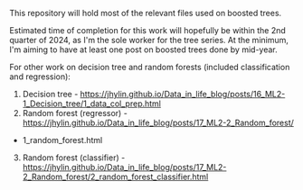 This repository will hold most of the relevant files used on boosted trees.

Estimated time of completion for this work will hopefully be within the 2nd quarter of 2024, as I'm the sole worker for the tree series. At the minimum, I'm aiming to have at least one post on boosted trees done by mid-year.

For other work on decision tree and random forests (included classification and regression):
1. Decision tree - https://jhylin.github.io/Data_in_life_blog/posts/16_ML2-1_Decision_tree/1_data_col_prep.html
2. Random forest (regressor) - https://jhylin.github.io/Data_in_life_blog/posts/17_ML2-2_Random_forest/
- 1_random_forest.html
3. Random forest (classifier) - https://jhylin.github.io/Data_in_life_blog/posts/17_ML2-2_Random_forest/2_random_forest_classifier.html